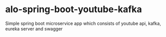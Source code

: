 # alo-spring-boot-youtube-kafka
Simple spring boot microservice app which consists of youtube api, kafka, eureka server and swagger
